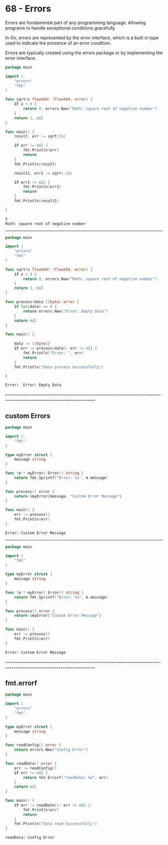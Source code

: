 # 68 - Errors
Errors are fundamental part of any programming language.
Allowing programs to handle exceptional conditions gracefully.

In Go, errors are represented by the error interface, which is a built in type used to indicate 
the presence of an error condition.

Errors are typically created using the errors package or by implementing the error interface.

```go
package main

import (
	"errors"
	"fmt"
)

func sqrt(x float64) (float64, error) {
	if x < 0 {
		return 0, errors.New("Math: square root of negative number")
	}
	return 1, nil
}

func main() {
	result, err := sqrt(16)

	if err != nil {
		fmt.Println(err)
		return
	}
	fmt.Println(result)

	result1, err1 := sqrt(-16)

	if err1 != nil {
		fmt.Println(err1)
		return
	}
	fmt.Println(result1)

}
```
```bash
1
Math: square root of negative number
```

------------------------------------------------------------------------------------------------------------------------

```go
package main

import (
	"errors"
	"fmt"
)

func sqrt(x float64) (float64, error) {
	if x < 0 {
		return 0, errors.New("Math: square root of negative number")
	}
	return 1, nil
}

func process(data []byte) error {
	if len(data) == 0 {
		return errors.New("Error: Empty Data")
	}
	return nil
}

func main() {
	
	data := []byte{}
	if err := process(data); err != nil {
		fmt.Println("Error: ", err)
		return
	}
	fmt.Println("Data process Successfully")

}
```
```bash
Error:  Error: Empty Data
```

**------------------------------------------------------------------------------------------------------------------------**

## custom Errors
```go
package main

import (
	"fmt"
)

type myError struct {
	message string
}

func (m * myError) Error() string {
	return fmt.Sprintf("Error: %s", m.message)
}

func process() error {
	return &myError{message: "Custom Error Message"}
}

func main() {
	err := process()
	fmt.Println(err)
}
```
```bash
Error: Custom Error Message
```

------------------------------------------------------------------------------------------------------------------------

```go
package main

import (
	"fmt"
)

type myError struct {
	message string
}

func (m * myError) Error() string {
	return fmt.Sprintf("Error: %s", m.message)
}

func process() error {
	return &myError{"Custom Error Message"}
}

func main() {
	err := process()
	fmt.Println(err)
}
```
```bash
Error: Custom Error Message
```

**------------------------------------------------------------------------------------------------------------------------**

## fmt.errorf
```go
package main

import (
	"errors"
	"fmt"
)

type myError struct {
	message string
}

func readConfig() error {
	return errors.New("Config Error")
}

func readData() error {
	err := readConfig()
	if err != nil {
		return fmt.Errorf("readData: %w", err)
	}
	return nil
}

func main() {
	if err := readData(); err != nil {
		fmt.Println(err)
		return
	}
	fmt.Println("Data read Successfully")
}
```
```bash
readData: Config Error
```